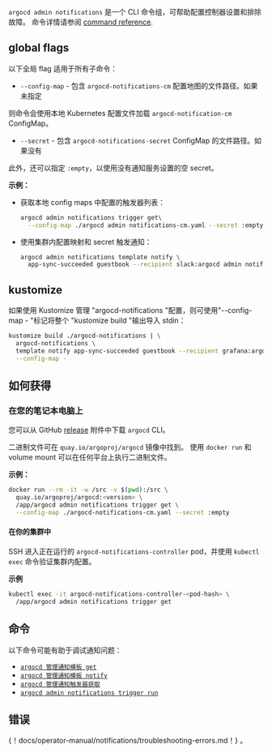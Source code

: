 <!-- TRANSLATED by md-translate -->
`argocd admin notifications` 是一个 CLI 命令组，可帮助配置控制器设置和排除故障。 命令详情请参阅 [command reference](../../user-guide/commands/argocd_admin_notifications.md).

## global flags

以下全局 flag 适用于所有子命令：

* `--config-map` - 包含 `argocd-notifications-cm` 配置地图的文件路径。如果未指定

则命令会使用本地 Kubernetes 配置文件加载 `argocd-notification-cm` ConfigMap。

* `--secret` - 包含 `argocd-notifications-secret` ConfigMap 的文件路径。如果没有

此外，还可以指定 `:empty`，以使用没有通知服务设置的空 secret。

**示例：**

* 获取本地 config maps 中配置的触发器列表：
    ```bash
    argocd admin notifications trigger get\
      --config-map ./argocd admin notifications-cm.yaml --secret :empty
    ```
* 使用集群内配置映射和 secret 触发通知：
    ```bash
    argocd admin notifications template notify \
      app-sync-succeeded guestbook --recipient slack:argocd admin notifications
    ```

## kustomize

如果使用 Kustomize 管理 "argocd-notifications "配置，则可使用"--config-map - "标记将整个 "kustomize build "输出导入 stdin：

```bash
kustomize build ./argocd-notifications | \
  argocd-notifications \
  template notify app-sync-succeeded guestbook --recipient grafana:argocd \
  --config-map -
```

## 如何获得

### 在您的笔记本电脑上

您可以从 GitHub [release](https://github.com/argoproj/argo-cd/releases) 附件中下载 `argocd` CLI。

二进制文件可在 `quay.io/argoproj/argocd` 镜像中找到。 使用 `docker run` 和 volume mount 可以在任何平台上执行二进制文件。

**示例：**

```bash
docker run --rm -it -w /src -v $(pwd):/src \
  quay.io/argoproj/argocd:<version> \
  /app/argocd admin notifications trigger get \
  --config-map ./argocd-notifications-cm.yaml --secret :empty
```

#### 在你的集群中

SSH 进入正在运行的 `argocd-notifications-controller` pod，并使用 `kubectl exec` 命令验证集群内配置。

**示例**

```bash
kubectl exec -it argocd-notifications-controller-<pod-hash> \
  /app/argocd admin notifications trigger get
```

## 命令

以下命令可能有助于调试通知问题：

* [`argocd 管理通知模板 get`](../../user-guide/commands/argocd_admin_notifications_template_get.md)
* [`argocd 管理通知模板 notify`](../../user-guide/commands/argocd_admin_notifications_template_notify.md)
* [`argocd 管理通知触发器获取`]( ./../user-guide/commands/argocd_admin_notifications_trigger_get.md)
* [`argocd admin notifications trigger run`](../../user-guide/commands/argocd_admin_notifications_trigger_run.md)

## 错误

{！docs/operator-manual/notifications/troubleshooting-errors.md！} 。
